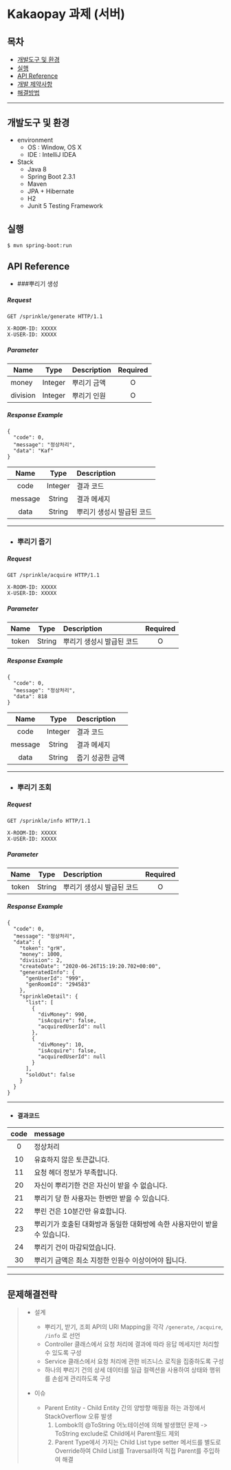 # Kakaopay 과제 (서버)

## 목차
- [개발도구 및 환경](#개발도구-및-환경)
- [실행](#실행)
- [API Reference](#API-Reference)
- [개발 제약사항](#개발-제약사항)
- [해결방법](#해결방법)

---

## 개발도구 및 환경
- environment
    - OS : Window, OS X
    - IDE : IntelliJ IDEA
- Stack
    - Java 8
    - Spring Boot 2.3.1
    - Maven
    - JPA + Hibernate
    - H2
    - Junit 5 Testing Framework
    
## 실행
```
$ mvn spring-boot:run
```
## API Reference

- ###뿌리기 생성
##### Request

```
GET /sprinkle/generate HTTP/1.1

X-ROOM-ID: XXXXX
X-USER-ID: XXXXX
```
##### Parameter
|Name|Type|Description|Required|
|---|:---:|:---|:---:|
|money|Integer|뿌리기 금액|O|
|division|Integer|뿌리기 인원|O|

##### Response Example
```
{
  "code": 0,
  "message": "정상처리",
  "data": "Kaf"
}
```
|Name|Type|Description|
|:---:|:---:|:---|
|code|Integer|결과 코드|
|message|String|결과 메세지|
|data|String|뿌리기 생성시 발급된 코드|

***

- ### 뿌리기 줍기
##### Request

```
GET /sprinkle/acquire HTTP/1.1

X-ROOM-ID: XXXXX
X-USER-ID: XXXXX
```
##### Parameter
|Name|Type|Description|Required|
|:---:|:---:|:---|:---:|
|token|String|뿌리기 생성시 발급된 코드|O|

##### Response Example
```
{
  "code": 0,
  "message": "정상처리",
  "data": 818
}
```
|Name|Type|Description|
|:---:|:---:|:---|
|code|Integer|결과 코드|
|message|String|결과 메세지|
|data|String|줍기 성공한 금액|

***

- ### 뿌리기 조회
##### Request

```
GET /sprinkle/info HTTP/1.1

X-ROOM-ID: XXXXX
X-USER-ID: XXXXX
```
##### Parameter
|Name|Type|Description|Required|
|:---:|:---:|:---|:---:|
|token|String|뿌리기 생성시 발급된 코드|O|

##### Response Example
```
{
  "code": 0,
  "message": "정상처리",
  "data": {
    "token": "grH",
    "money": 1000,
    "division": 2,
    "createDate": "2020-06-26T15:19:20.702+00:00",
    "generatedInfo": {
      "genUserId": "999",
      "genRoomId": "294583"
    },
    "sprinkleDetail": {
      "list": [
        {
          "divMoney": 990,
          "isAcquire": false,
          "acquiredUserId": null
        },
        {
          "divMoney": 10,
          "isAcquire": false,
          "acquiredUserId": null
        }
      ],
      "soldOut": false
    }
  }
}
```

***
- #### 결과코드

|code|message|
|:---:|:---|
|0|정상처리|
|10|유효하지 않은 토큰값니다.|
|11|요청 헤더 정보가 부족합니다.|
|20|자신이 뿌리기한 건은 자신이 받을 수 없습니다.|
|21|뿌리기 당 한 사용자는 한번만 받을 수 있습니다.|
|22|뿌린 건은 10분간만 유효합니다.|
|23|뿌리기가 호출된 대화방과 동일한 대화방에 속한 사용자만이 받을 수 있습니다.|
|24|뿌리기 건이 마감되었습니다.|
|30|뿌리기 금액은 최소 지정한 인원수 이상이어야 됩니다.|

***
## 문제해결전략

>- 설계
>    - 뿌리기, 받기, 조회 API의 URI Mapping을 각각 `/generate`, `/acquire`, `/info` 로 선언
>    - Controller 클래스에서 요청 처리에 결과에 따라 응답 메세지만 처리할 수 있도록 구성
>    - Service 클래스에서 요청 처리에 관한 비즈니스 로직을 집중하도록 구성
>    - 하나의 뿌리기 건의 상세 데이터를 일급 컬렉션을 사용하여 상태와 행위를 손쉽게 관리하도록 구성
>    
>- 이슈
>   - Parent Entity - Child Entity 간의 양방향 매핑을 하는 과정에서 StackOverflow 오류 발생
>       1. Lombok의 @ToString 어노테이션에 의해 발생했던 문제 -> ToString exclude로 Child에서 Parent필드 제외
>       2. Parent Type에서 가지는 Child List type setter 메서드를 별도로 Override하여 Child List를 Traversal하여 직접 Parent를 주입하여 해결
>
        
        
